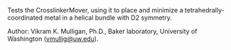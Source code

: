 Tests the CrosslinkerMover, using it to place and minimize a tetrahedrally-coordinated metal in a helical bundle with D2 symmetry.

Author: Vikram K. Mulligan, Ph.D., Baker laboratory, University of Washington (vmullig@uw.edu).

